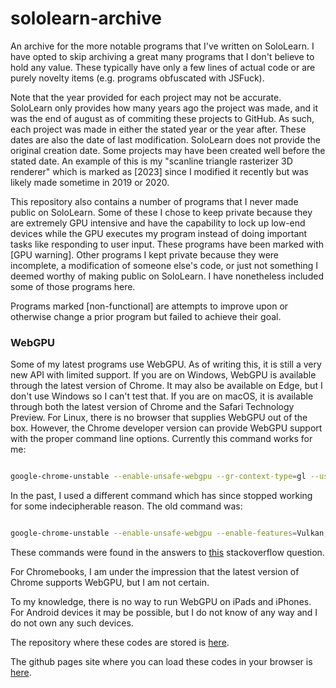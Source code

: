 # sololearn-archive
An archive for the more notable programs that I've written on SoloLearn. I have opted to skip archiving a great many programs that I don't believe to hold any value. These typically have only a few lines of actual code or are purely novelty items (e.g. programs obfuscated with JSFuck).

Note that the year provided for each project may not be accurate. SoloLearn only provides how many years ago the project was made, and it was the end of august as of commiting these projects to GitHub. As such, each project was made in either the stated year or the year after. These dates are also the date of last modification. SoloLearn does not provide the original creation date. Some projects may have been created well before the stated date. An example of this is my "scanline triangle rasterizer 3D renderer" which is marked as [2023] since I modified it recently but was likely made sometime in 2019 or 2020.

This repository also contains a number of programs that I never made public on SoloLearn. Some of these I chose to keep private because they are extremely GPU intensive and have the capability to lock up low-end devices while the GPU executes my program instead of doing important tasks like responding to user input. These programs have been marked with [GPU warning]. Other programs I kept private because they were incomplete, a modification of someone else's code, or just not something I deemed worthy of making public on SoloLearn. I have nonetheless included some of those programs here.

Programs marked [non-functional] are attempts to improve upon or otherwise change a prior program but failed to achieve their goal.

### WebGPU

Some of my latest programs use WebGPU. As of writing this, it is still a very new API with limited support. If you are on Windows, WebGPU is available through the latest version of Chrome. It may also be available on Edge, but I don't use Windows so I can't test that. If you are on macOS, it is available through both the latest version of Chrome and the Safari Technology Preview. For Linux, there is no browser that supplies WebGPU out of the box. However, the Chrome developer version can provide WebGPU support with the proper command line options. Currently this command works for me:

```bash

google-chrome-unstable --enable-unsafe-webgpu --gr-context-type=gl --use-vulkan=true
```

In the past, I used a different command which has since stopped working for some indecipherable reason. The old command was:

```bash

google-chrome-unstable --enable-unsafe-webgpu --enable-features=Vulkan,UseSkiaRenderer
```

These commands were found in the answers to [this](https://stackoverflow.com/questions/72294876/i-enable-webgpu-in-chrome-dev-and-it-still-doesnt-work) stackoverflow question.

For Chromebooks, I am under the impression that the latest version of Chrome supports WebGPU, but I am not certain.

To my knowledge, there is no way to run WebGPU on iPads and iPhones. For Android devices it may be possible, but I do not know of any way and I do not own any such devices.

The repository where these codes are stored is [here](https://github.com/JasonS05/sololearn-archive).

The github pages site where you can load these codes in your browser is [here](https://jasons05.github.io).

